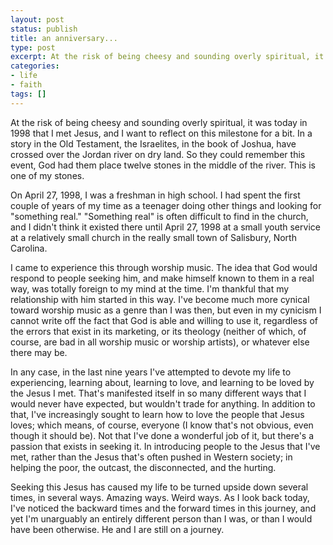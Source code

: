 ```yaml
---
layout: post
status: publish
title: an anniversary...
type: post
excerpt: At the risk of being cheesy and sounding overly spiritual, it was today in 1998 that I met Jesus, and I want to reflect on this milestone for a bit. In a story in the Old Testament, the Israelites,  in the book of Joshua, have crossed over the Jordan river on dry land. So they could remember this event, God had them place twelve stones in the middle of the river. This is one of my stones.
categories:
- life
- faith
tags: []
---
```

At the risk of being cheesy and sounding overly spiritual, it was today in 1998 that I met Jesus, and I want to reflect on this milestone for a bit. In a story in the Old Testament, the Israelites, in the book of Joshua, have crossed over the Jordan river on dry land. So they could remember this event, God had them place twelve stones in the middle of the river. This is one of my stones.

On April 27, 1998, I was a freshman in high school. I had spent the first couple of years of my time as a teenager doing other things and looking for "something real." "Something real" is often difficult to find in the church, and I didn't think it existed there until April 27, 1998 at a small youth service at a relatively small church in the really small town of Salisbury, North Carolina.

I came to experience this through worship music. The idea that God would respond to people seeking him, and make himself known to them in a real way, was totally foreign to my mind at the time. I'm thankful that my relationship with him started in this way. I've become much more cynical toward worship music as a genre than I was then, but even in my cynicism I cannot write off the fact that God is able and willing to use it, regardless of the errors that exist in its marketing, or its theology (neither of which, of course, are bad in all worship music or worship artists), or whatever else there may be.

In any case, in the last nine years I've attempted to devote my life to experiencing, learning about, learning to love, and learning to be loved by the Jesus I met. That's manifested itself in so many different ways that I would never have expected, but wouldn't trade for anything. In addition to that, I've increasingly sought to learn how to love the people that Jesus loves; which means, of course, everyone (I know that's not obvious, even though it should be). Not that I've done a wonderful job of it, but there's a passion that exists in seeking it. In introducing people to the Jesus that I've met, rather than the Jesus that's often pushed in Western society; in helping the poor, the outcast, the disconnected, and the hurting.

Seeking this Jesus has caused my life to be turned upside down several times, in several ways. Amazing ways. Weird ways. As I look back today, I've noticed the backward times and the forward times in this journey, and yet I'm unarguably an entirely different person than I was, or than I would have been otherwise. He and I are still on a journey.
